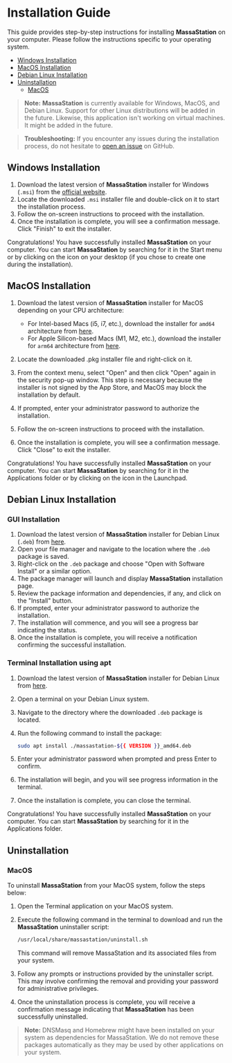 # Installation Guide

This guide provides step-by-step instructions for installing **MassaStation** on your computer. Please follow the instructions specific to your operating system.

* [Windows Installation](#windows-installation)
* [MacOS Installation](#macos-installation)
* [Debian Linux Installation](#debian-linux-installation)
* [Uninstallation](#uninstallation)
  * [MacOS](#macos)

> **Note:** **MassaStation** is currently available for Windows, MacOS, and Debian Linux. Support for other Linux distributions will be added in the future. Likewise, this application isn't working on virtual machines. It might be added in the future.

> **Troubleshooting:** If you encounter any issues during the installation process, do not hesitate to [open an issue](https://github.com/massalabs/thyra/issues/new) on GitHub.

## Windows Installation

1. Download the latest version of **MassaStation** installer for Windows (`.msi`) from the [official website](https://github.com/massalabs/thyra/releases/latest/download/massastation-installer_windows_amd64.msi).
2. Locate the downloaded `.msi` installer file and double-click on it to start the installation process.
3. Follow the on-screen instructions to proceed with the installation.
4. Once the installation is complete, you will see a confirmation message. Click "Finish" to exit the installer.

Congratulations! You have successfully installed **MassaStation** on your computer. You can start **MassaStation** by searching for it in the Start menu or by clicking on the icon on your desktop (if you chose to create one during the installation).

## MacOS Installation

1. Download the latest version of **MassaStation** installer for MacOS depending on your CPU architecture:

   * For Intel-based Macs (i5, i7, etc.), download the installer for `amd64` architecture from [here](https://github.com/massalabs/thyra/releases/latest/).
   * For Apple Silicon-based Macs (M1, M2, etc.), download the installer for `arm64` architecture from [here](https://github.com/massalabs/thyra/releases/latest/).

2. Locate the downloaded .pkg installer file and right-click on it.
3. From the context menu, select "Open" and then click "Open" again in the security pop-up window. This step is necessary because the installer is not signed by the App Store, and MacOS may block the installation by default.
4. If prompted, enter your administrator password to authorize the installation.
5. Follow the on-screen instructions to proceed with the installation.
6. Once the installation is complete, you will see a confirmation message. Click "Close" to exit the installer.

Congratulations! You have successfully installed **MassaStation** on your computer. You can start **MassaStation** by searching for it in the Applications folder or by clicking on the icon in the Launchpad.

## Debian Linux Installation

### GUI Installation

1. Download the latest version of **MassaStation** installer for Debian Linux (`.deb`)  from [here](https://github.com/massalabs/thyra/releases/latest/).
2. Open your file manager and navigate to the location where the `.deb` package is saved.
3. Right-click on the `.deb` package and choose "Open with Software Install" or a similar option.
4. The package manager will launch and display **MassaStation** installation page.
5. Review the package information and dependencies, if any, and click on the "Install" button.
6. If prompted, enter your administrator password to authorize the installation.
7. The installation will commence, and you will see a progress bar indicating the status.
8. Once the installation is complete, you will receive a notification confirming the successful installation.

### Terminal Installation using apt

1. Download the latest version of **MassaStation** installer for Debian Linux from [here](https://github.com/massalabs/thyra/releases/latest/).
2. Open a terminal on your Debian Linux system.
3. Navigate to the directory where the downloaded `.deb` package is located.
4. Run the following command to install the package:

   ```bash
   sudo apt install ./massastation-${{ VERSION }}_amd64.deb
   ```

5. Enter your administrator password when prompted and press Enter to confirm.
6. The installation will begin, and you will see progress information in the terminal.
7. Once the installation is complete, you can close the terminal.

Congratulations! You have successfully installed **MassaStation** on your computer. You can start **MassaStation** by searching for it in the Applications folder.

## Uninstallation

### MacOS

To uninstall **MassaStation** from your MacOS system, follow the steps below:

1. Open the Terminal application on your MacOS system.
2. Execute the following command in the terminal to download and run the **MassaStation** uninstaller script:

   ```bash
   /usr/local/share/massastation/uninstall.sh
   ```

   This command will remove MassaStation and its associated files from your system.
3. Follow any prompts or instructions provided by the uninstaller script. This may involve confirming the removal and providing your password for administrative privileges.
4. Once the uninstallation process is complete, you will receive a confirmation message indicating that **MassaStation** has been successfully uninstalled.

> **Note:** DNSMasq and Homebrew might have been installed on your system as dependencies for MassaStation. We do not remove these packages automatically as they may be used by other applications on your system.
